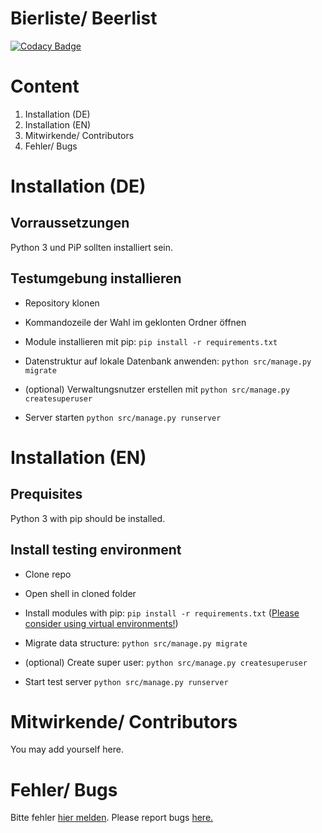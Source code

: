 # Bierliste/ Beerlist

[![Codacy Badge](https://api.codacy.com/project/badge/Grade/5a58d5469e6b41988c78cedae96ff42e)](https://www.codacy.com?utm_source=github.com&amp;utm_medium=referral&amp;utm_content=creyD/bierliste&amp;utm_campaign=Badge_Grade)

# Content

1. Installation (DE)
1. Installation (EN)
2. Mitwirkende/ Contributors
3. Fehler/ Bugs

# Installation (DE)

## Vorraussetzungen

Python 3 und PiP sollten installiert sein.

## Testumgebung installieren

- Repository klonen
- Kommandozeile der Wahl im geklonten Ordner öffnen
- Module installieren mit pip: `pip install -r requirements.txt`
- Datenstruktur auf lokale Datenbank anwenden: `python src/manage.py migrate`
- (optional) Verwaltungsnutzer erstellen mit `python src/manage.py createsuperuser`


- Server starten `python src/manage.py runserver`


# Installation (EN)

## Prequisites

Python 3 with pip should be installed.

## Install testing environment

- Clone repo
- Open shell in cloned folder
- Install modules with pip: `pip install -r requirements.txt` (<a href="https://virtualenv.pypa.io/en/latest/">Please consider using virtual environments!</a>)
- Migrate data structure: `python src/manage.py migrate`
- (optional) Create super user: `python src/manage.py createsuperuser`


- Start test server `python src/manage.py runserver`


# Mitwirkende/ Contributors

You may add yourself here.

# Fehler/ Bugs

Bitte fehler <a href="issues">hier melden</a>. Please report bugs <a href="issues">here.</a>
